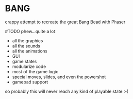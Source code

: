 # BANG
crappy attempt to recreate the great Bang Bead with Phaser

#TODO
phew...quite a lot

- all the graphics
- all the sounds
- all the animations
- GUI
- game states
- modularize code
- most of the game logic
- special moves, slides, and even the powershot
- gamepad support

so probably this will never reach any kind of playable state :-)
